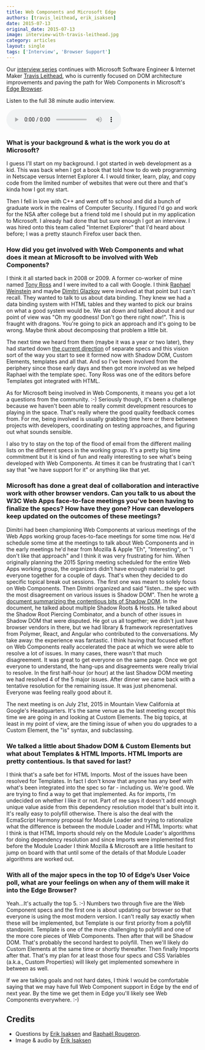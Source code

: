 ```yaml
---
title: Web Components and Microsoft Edge
authors: [travis_leithead, erik_isaksen]
date: 2015-07-13
original_date: 2015-07-13
image: interview-with-travis-leithead.jpg
category: articles
layout: single
tags: ['Interview', 'Browser Support']
---
```


Our [interview series](/tags/interview) continues with Microsoft Software Engineer & Internet Maker
[Travis Leithead](https://www.twitter.com/TravisLeithead), who is currently focused on DOM architecture
improvements and paving the path for Web Components in Microsoft's [Edge Browser](https://www.microsoft.com/en-us/windows/microsoft-edge).

<!-- Excerpt -->

Listen to the full 38 minute audio interview.

<audio controls>
      <source src="/media/interviews/interview-session-1_travis-leithead-07082015.mp3" type="audio/mpeg">
      <source src="/media/interviews/interview-session-1_travis-leithead-07082015.ogg" type="audio/ogg">
      <a href="/media/interviews/interview-session-1_travis-leithead-07082015.mp3">download audio</a>
</audio>

### What is your background & what is the work you do at Microsoft?

I guess I'll start on my background. I got started in web development as a kid. This was back when I got a book that told
how to do web programming in Netscape versus Internet Explorer 4. I would tinker, learn, play, and copy code from
the limited number of websites that were out there and that's kinda how I got my start.

Then I fell in love with C++ and went off to school and did a bunch of graduate work in the realms of Computer Security.
I figured I'd go and work for the NSA after college but a friend told me I should put in my application to Microsoft. I
already had done that but sure enough I got an interview. I was hired onto this team called "Internet Explorer" that I'd
heard about before; I was a pretty staunch Firefox user back then.

### How did you get involved with Web Components and what does it mean at Microsoft to be involved with Web Components?

I think it all started back in 2008 or 2009. A former co-worker of mine named [Tony Ross](https://www.linkedin.com/pub/tony-ross/8b/882/51) and I were invited to a call with
Google. I think [Raphael Weinstein](https://plus.google.com/111386188573471152118/) and maybe [Dimitri Glazkov](https://plus.google.com/+DimitriGlazkov/) were involved at that point but I can't recall. They wanted to talk
to us about data binding. They knew we had a data binding system with HTML tables and they wanted to pick our brains
on what a good system would be. We sat down and talked about it and our point of view was "Oh my goodness! Don't go there right now!".
This is fraught with dragons. You're going to pick an approach and it's going to be wrong. Maybe think about decomposing
that problem a little bit.

The next time we heard from them (maybe it was a year or two later), they had started down
[the current direction](http://www.w3.org/wiki/WebComponents/) of separate specs and this vision sort of the way you start to see it formed now with Shadow DOM,
Custom Elements, templates and all that. And so I've been involved from the periphery since those early days and then got
more involved as we helped Raphael with the template spec. Tony Ross was one of the editors before Templates got integrated
with HTML.

As for Microsoft being involved in Web Components, it means you get a lot a questions from the community. :-) Seriously though, it's been a
challenge because we haven't been able to really commit development resources to playing in the space. That's really
where the good quality feedback comes from. For me, being involved is usually grabbing time here or there between projects
with developers, coordinating on testing approaches, and figuring out what sounds sensible.

I also try to stay on the top of the flood of email from the different mailing lists on the different specs in the working group.
It's a pretty big time commitment but it is kind of fun and really interesting to see what's being developed with Web Components.
At times it can be frustrating that I can't say that "we have support for it" or anything like that yet.

### Microsoft has done a great deal of collaboration and interactive work with other browser vendors. Can you talk to us about the W3C Web Apps face-to-face meetings you've been having to finalize the specs? How have they gone? How can developers keep updated on the outcomes of these meetings?

Dimitri had been championing Web Components at various meetings of the Web Apps working group faces-to-face meetings for some time now.
He'd schedule some time at the meetings to talk about Web Components and in the early meetings he'd hear from Mozilla
& Apple "Eh", "Interesting", or "I don't like that approach" and I think it was very frustrating for him. When originally planning the 2015 Spring
meeting scheduled for the entire Web Apps working group, the organizers didn't have enough material to get everyone together for a
couple of days. That's when they decided to do specific topical break out sessions. The first one was meant to solely focus on Web Components.
Then Dimitri organized and said "listen...the spec with the most disagreement on various issues is Shadow DOM". Then he
wrote [a document summarizing the contentious bits of Shadow DOM](https://github.com/w3c/webcomponents/wiki/Shadow-DOM:-Contentious-Bits). In the document, he talked about multiple Shadow Roots & Hosts.
He talked about the Shadow Root Piercing Combinator, and a bunch of other issues in Shadow DOM that were disputed. He got us all
together; we didn't just have browser vendors in there, but we had library & framework representatives from
Polymer, React, and Angular who contributed to the conversations. My take away: the experience was fantastic. I
think having that focused effort on Web Components really accelerated the pace at which we were able to resolve
a lot of issues. In many cases, there wasn't that much disagreement. It was great to get
everyone on the same page. Once we got everyone to understand, the hang-ups and disagreements were really trivial to
resolve. In the first half-hour (or hour) at the last Shadow DOM meeting we had resolved 4 of the 5 major
issues. After dinner we came back with a tentative resolution for the remaining issue. It was just phenomenal. Everyone
was feeling really good about it.

The next meeting is on July 21st, 2015 in Mountain View California at Google's Headquarters. It's the same venue as the last
meeting except this time we are going in and looking at Custom Elements. The big topics, at least in my point of view,
are the timing issue of when you do upgrades to a Custom Element, the "is" syntax, and subclassing.

### We talked a little about Shadow DOM & Custom Elements but what about Templates & HTML Imports. HTML Imports are pretty contentious. Is that saved for last?

I think that's a safe bet for HTML Imports. Most of the issues have been resolved for Templates. In fact I don't know that anyone has any
beef with what's been integrated into the spec so far - including us. We're good. We are trying to find a way to get that
implemented. As for imports, I'm undecided on whether I like it or not. Part of me says it doesn't add enough unique value
aside from this dependency resolution model that's built into it. It's really easy to polyfill otherwise. There is also
the deal with the EcmaScript Harmony proposal for Module Loader and trying to rationalize what the difference is between
the module Loader and HTML Imports: what I think is that HTML Imports should rely on the Module Loader's algorithms for
doing dependency resolution and since Imports were implemented first before the Module Loader I think Mozilla & Microsoft are a little hesitant
to jump on board with that until some of the details of that Module Loader algorithms are worked out.

### With all of the major specs in the top 10 of Edge’s User Voice poll, what are your feelings on when any of them will make it into the Edge Browser?

Yeah...It's actually the top 5. :-) Numbers two through five are the Web Component specs and the first one is about updating our browser so
that everyone is using the most modern version. I can't really say exactly when these will be implemented, but Template is our first
priority from a polyfill standpoint. Template is one of the more challenging to polyfill and one of the more core pieces of Web Components.
Then after that will be Shadow DOM. That's probably the second hardest to polyfill. Then we'll likely do Custom Elements at the same
time or shortly thereafter. Then finally Imports after that. That's my plan for at least those four specs and CSS Variables (a.k.a., Custom Properties) will
likely get implemented somewhere in between as well.

If we are talking goals and not hard dates, I think I would be comfortable saying that we may have full Web Component support
in Edge by the end of next year. By the time we get them in Edge you'll likely see Web Components everywhere. :-)

## Credits

* Questions by [Erik Isaksen](https://twitter.com/eisaksen) and [Raphaël Rougeron](https://twitter.com/goldoraf).
* Image & audio by [Erik Isaksen](https://twitter.com/eisaksen)
